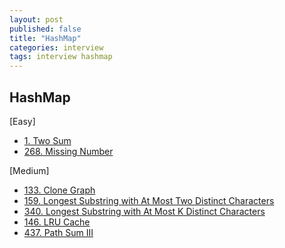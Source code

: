 ```yaml
---
layout: post
published: false
title: "HashMap"
categories: interview
tags: interview hashmap
---
```


## HashMap

[Easy]
- [1. Two Sum](https://leetcode.com/problems/two-sum/)
- [268. Missing Number](https://leetcode.com/problems/missing-number/)

[Medium]
- [133. Clone Graph](https://leetcode.com/problems/clone-graph/)
- [159. Longest Substring with At Most Two Distinct Characters](https://leetcode.com/problems/longest-substring-with-at-most-two-distinct-characters/)
- [340. Longest Substring with At Most K Distinct Characters](https://leetcode.com/problems/longest-substring-with-at-most-k-distinct-characters/)
- [146. LRU Cache](https://leetcode.com/problems/lru-cache/)
- [437. Path Sum III](https://leetcode.com/problems/path-sum-iii/)